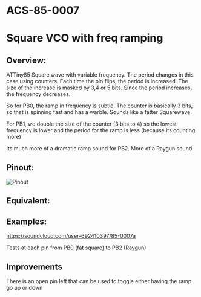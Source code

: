 # ACS-85-0007
Square VCO with freq ramping
==============

## Overview:
ATTiny85  Square wave with variable frequency.
The period changes in this case using counters. Each time the pin flips, the period is increased. The size of the increase is masked by 3,4 or 5 bits. Since the period increases, the frequency decreases.  

So for PB0, the ramp in frequency is subtle.  The counter is basically 3 bits, so
that is spinning fast and has a warble.  Sounds like a fatter Squarewave.

For PB1, we double the size of the counter (3 bits to 4) so the lowest frequency is lower and the period for the ramp is less (because its counting more)

Its much more of a dramatic ramp sound for PB2. More of a Raygun sound.
 

## Pinout:
![Pinout](https://github.com/robstave/ArduinoComponentSketches/blob/master/ACS-85%20ATTiny85%20sketches/ACS-85-0007/images/ACS-85-0007.png)

## Equivalent:

## Examples:

https://soundcloud.com/user-692410397/85-0007a

Tests at each pin from PB0 (fat square) to PB2 (Raygun)
## Improvements

There is an open pin left that can be used to toggle either having the ramp go up  or down
